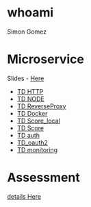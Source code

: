 # whoami

Simon Gomez

# Microservice

Slides - [Here](/presentation/)

- [TD HTTP](/td1_HTTP)
- [TD NODE](/td2_NODE)
- [TD ReverseProxy](/td3_ReverseProxy)
- [TD Docker](/td_docker-redis)
- [TD Score_local](/td_score)
- [TD Score](/td_rtfm)
- [TD auth](/td_auth)
- [TD_oauth2](/td_oauth2)
- [TD monitoring](/td_monitoring)

# Assessment 

[details Here](/assessment)
